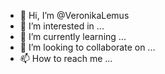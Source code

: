 - 👋 Hi, I’m @VeronikaLemus
- 👀 I’m interested in ...
- 🌱 I’m currently learning ...
- 💞️ I’m looking to collaborate on ...
- 📫 How to reach me ...

<!---
VeronikaLemus/VeronikaLemus is a ✨ special ✨ repository because its `README.md` (this file) appears on your GitHub profile.
You can click the Preview link to take a look at your changes.
--->
